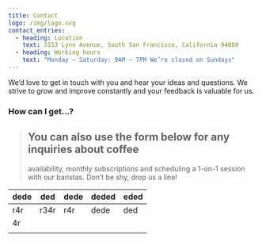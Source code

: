 ```yaml
---
title: Contact
logo: /img/logo.svg
contact_entries:
  - heading: Location
    text: 3153 Lynn Avenue, South San Francisco, California 94080
  - heading: Working hours
    text: "Monday – Saturday: 9AM – 7PM We’re closed on Sundays"
---
```

We’d love to get in touch with you and hear your ideas and
questions. We strive to grow and improve constantly and your feedback
is valuable for us.

<h3 class="f4 b lh-title mb2">How can I get…?</h3>

> ## You can also use the form below for any inquiries about coffee
> availability, monthly subscriptions and scheduling a 1-on-1 session
> with our baristas. Don’t be shy, drop us a line!

| dede | ded  | dede | deded | eded |
| ---- | ---- | ---- | ----- | ---- |
| r4r  | r34r | r4r  | dede  | ded  |
| 4r   |      |      |       |      |
|      |      |      |       |      |